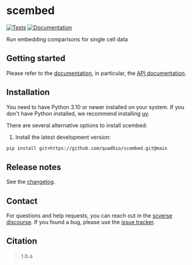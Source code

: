 # scembed

[![Tests][badge-tests]][tests]
[![Documentation][badge-docs]][documentation]

[badge-tests]: https://img.shields.io/github/actions/workflow/status/quadbio/scembed/test.yaml?branch=main
[badge-docs]: https://img.shields.io/readthedocs/scembed

Run embedding comparisons for single cell data

## Getting started

Please refer to the [documentation][],
in particular, the [API documentation][].

## Installation

You need to have Python 3.10 or newer installed on your system.
If you don't have Python installed, we recommend installing [uv][].

There are several alternative options to install scembed:

<!--
1) Install the latest release of `scembed` from [PyPI][]:

```bash
pip install scembed
```
-->

1. Install the latest development version:

```bash
pip install git+https://github.com/quadbio/scembed.git@main
```

## Release notes

See the [changelog][].

## Contact

For questions and help requests, you can reach out in the [scverse discourse][].
If you found a bug, please use the [issue tracker][].

## Citation

> t.b.a

[uv]: https://github.com/astral-sh/uv
[scverse discourse]: https://discourse.scverse.org/
[issue tracker]: https://github.com/quadbio/scembed/issues
[tests]: https://github.com/quadbio/scembed/actions/workflows/test.yaml
[documentation]: https://scembed.readthedocs.io
[changelog]: https://scembed.readthedocs.io/en/latest/changelog.html
[api documentation]: https://scembed.readthedocs.io/en/latest/api.html
[pypi]: https://pypi.org/project/scembed

